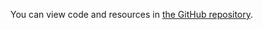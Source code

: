 You can view code and resources in [the GitHub repository](https://github.com/clarkdatalabs/csv_map).
